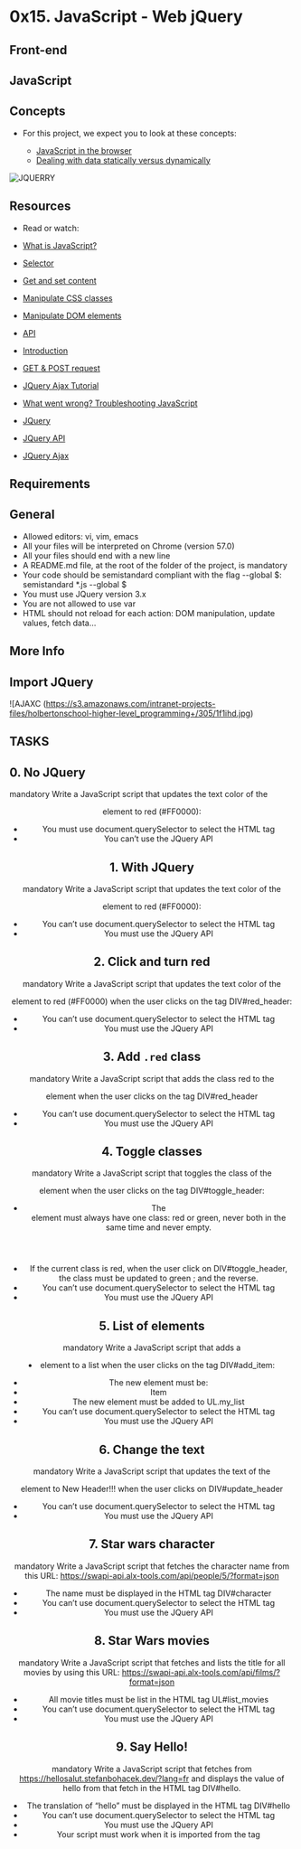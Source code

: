 # 0x15. JavaScript - Web jQuery

## Front-end

## JavaScript

## Concepts

- For this project, we expect you to look at these concepts:

	- [JavaScript in the browser](#javascript-in-the-browser)
	- [Dealing with data statically versus dynamically](#dealing-with-data-statically-versus-dynamically)

![JQUERRY](https://s3.amazonaws.com/intranet-projects-files/holbertonschool-higher-level_programming+/305/4724718.jpg)

## Resources

- Read or watch:

- [What is JavaScript?](#what-is-javascript)
- [Selector](#selector)
- [Get and set content](#get-and-set-content)
- [Manipulate CSS classes](#manipulate-css-classes)
- [Manipulate DOM elements](#manipulate-dom-elements)
- [API](#api)
- [Introduction](#introduction)
- [GET & POST request](#get-&-post-request)
- [JQuery Ajax Tutorial](#jquery-ajax-tutorial)
- [What went wrong? Troubleshooting JavaScript](#what-went-wrong?-troubleshooting-javascript)
- [JQuery](#jquery)
- [JQuery API](#jquery-api)
- [JQuery Ajax](#jquery-ajax)

## Requirements

## General

- Allowed editors: vi, vim, emacs
- All your files will be interpreted on Chrome (version 57.0)
- All your files should end with a new line
- A README.md file, at the root of the folder of the project, is mandatory
- Your code should be semistandard compliant with the flag --global $: semistandard *.js --global $
- You must use JQuery version 3.x
- You are not allowed to use var
- HTML should not reload for each action: DOM manipulation, update values, fetch data…

## More Info

## Import JQuery

<head>
    <script src="https://code.jquery.com/jquery-3.2.1.min.js"></script>
</head>

![AJAXC (https://s3.amazonaws.com/intranet-projects-files/holbertonschool-higher-level_programming+/305/1f1ihd.jpg)

## TASKS

## 0. No JQuery
mandatory
Write a JavaScript script that updates the text color of the <header> element to red (#FF0000):

- You must use document.querySelector to select the HTML tag
- You can’t use the JQuery API

## 1. With JQuery
mandatory
Write a JavaScript script that updates the text color of the <header> element to red (#FF0000):

- You can’t use document.querySelector to select the HTML tag
- You must use the JQuery API

## 2. Click and turn red
mandatory
Write a JavaScript script that updates the text color of the <header> element to red (#FF0000) when the user clicks on the tag DIV#red_header:

- You can’t use document.querySelector to select the HTML tag
- You must use the JQuery API

## 3. Add `.red` class
mandatory
Write a JavaScript script that adds the class red to the <header> element when the user clicks on the tag DIV#red_header

- You can’t use document.querySelector to select the HTML tag
- You must use the JQuery API

## 4. Toggle classes
mandatory
Write a JavaScript script that toggles the class of the <header> element when the user clicks on the tag DIV#toggle_header:

- The <header> element must always have one class: red or green, never both in the same time and never empty.
- If the current class is red, when the user click on DIV#toggle_header, the class must be updated to green ; and the reverse.
- You can’t use document.querySelector to select the HTML tag
- You must use the JQuery API

## 5. List of elements
mandatory
Write a JavaScript script that adds a <li> element to a list when the user clicks on the tag DIV#add_item:

- The new element must be: <li>Item</li>
- The new element must be added to UL.my_list
- You can’t use document.querySelector to select the HTML tag
- You must use the JQuery API

## 6. Change the text
mandatory
Write a JavaScript script that updates the text of the <header> element to New Header!!! when the user clicks on DIV#update_header

- You can’t use document.querySelector to select the HTML tag
- You must use the JQuery API

## 7. Star wars character
mandatory
Write a JavaScript script that fetches the character name from this URL: https://swapi-api.alx-tools.com/api/people/5/?format=json

- The name must be displayed in the HTML tag DIV#character
- You can’t use document.querySelector to select the HTML tag
- You must use the JQuery API

## 8. Star Wars movies
mandatory
Write a JavaScript script that fetches and lists the title for all movies by using this URL: https://swapi-api.alx-tools.com/api/films/?format=json

- All movie titles must be list in the HTML tag UL#list_movies
- You can’t use document.querySelector to select the HTML tag
- You must use the JQuery API

## 9. Say Hello!
mandatory
Write a JavaScript script that fetches from https://hellosalut.stefanbohacek.dev/?lang=fr and displays the value of hello from that fetch in the HTML tag DIV#hello.

- The translation of “hello” must be displayed in the HTML tag DIV#hello
- You can’t use document.querySelector to select the HTML tag
- You must use the JQuery API
- Your script must work when it is imported from the <head> tag 


